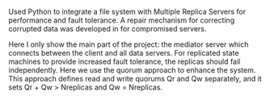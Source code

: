 Used Python to integrate a file system with Multiple Replica Servers for performance and fault tolerance. A repair mechanism for correcting corrupted data was developed in for compromised servers.

Here I only show the main part of the project: the mediator server which connects between the client and all data servers. For replicated state machines to provide increased fault tolerance, the replicas should fail independently. Here we use the quorum approach to
enhance the system. This approach defines read and write quorums Qr and Qw separately, and it sets Qr + Qw > Nreplicas and Qw = Nreplicas.
